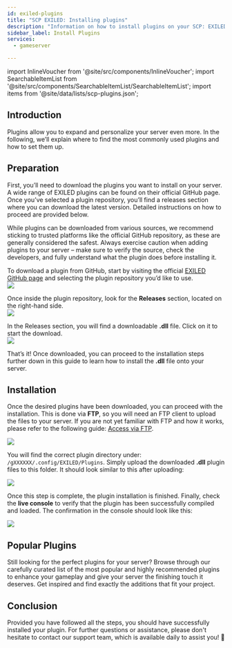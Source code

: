 ```yaml
---
id: exiled-plugins
title: "SCP EXILED: Installing plugins"
description: "Information on how to install plugins on your SCP: EXILED  server from ZAP-Hosting"
sidebar_label: Install Plugins
services:
  - gameserver

---
```


import InlineVoucher from '@site/src/components/InlineVoucher';
import SearchableItemList from '@site/src/components/SearchableItemList/SearchableItemList';
import items from '@site/data/lists/scp-plugins.json';


## Introduction

Plugins allow you to expand and personalize your server even more. In the following, we’ll explain where to find the most commonly used plugins and how to set them up.

<InlineVoucher />

## Preparation

First, you’ll need to download the plugins you want to install on your server. A wide range of EXILED plugins can be found on their official GitHub page. Once you’ve selected a plugin repository, you’ll find a releases section where you can download the latest version. Detailed instructions on how to proceed are provided below.

While plugins can be downloaded from various sources, we recommend sticking to trusted platforms like the official GitHub repository, as these are generally considered the safest. Always exercise caution when adding plugins to your server – make sure to verify the source, check the developers, and fully understand what the plugin does before installing it.

To download a plugin from GitHub, start by visiting the official [EXILED GitHub page](https://github.com/Exiled-Team) and selecting the plugin repository you’d like to use.  
![](https://screensaver01.zap-hosting.com/index.php/s/6cCEZGEBKNnJ4o4/preview)  

Once inside the plugin repository, look for the **Releases** section, located on the right-hand side.  
![](https://screensaver01.zap-hosting.com/index.php/s/fteeKrPYmRZknBq/preview)  

In the Releases section, you will find a downloadable **.dll** file. Click on it to start the download.  
![](https://screensaver01.zap-hosting.com/index.php/s/WzB3qHEb37kkBKs/preview)  

That’s it! Once downloaded, you can proceed to the installation steps further down in this guide to learn how to install the **.dll** file onto your server.


## Installation

Once the desired plugins have been downloaded, you can proceed with the installation. This is done via **FTP**, so you will need an FTP client to upload the files to your server. If you are not yet familiar with FTP and how it works, please refer to the following guide: [Access via FTP](gameserver-ftpaccess.md).

![](https://screensaver01.zap-hosting.com/index.php/s/pr5s8ySnpBN7qjC/preview)

You will find the correct plugin directory under: ```/gXXXXXX/.config/EXILED/Plugins```. Simply upload the downloaded **.dll** plugin files to this folder. It should look similar to this after uploading:  

![](https://screensaver01.zap-hosting.com/index.php/s/MRJHcdGpwSb2agK/preview)

Once this step is complete, the plugin installation is finished. Finally, check the **live console** to verify that the plugin has been successfully compiled and loaded. The confirmation in the console should look like this:  

![](https://screensaver01.zap-hosting.com/index.php/s/NtN6T5fPif3ngEW/preview)



## Popular Plugins

Still looking for the perfect plugins for your server? Browse through our carefully curated list of the most popular and highly recommended plugins to enhance your gameplay and give your server the finishing touch it deserves. Get inspired and find exactly the additions that fit your project.

<SearchableItemList items={items} />


## Conclusion

Provided you have followed all the steps, you should have successfully installed your plugin.  For further questions or assistance, please don't hesitate to contact our support team, which is available daily to assist you! 🙂

<InlineVoucher />
